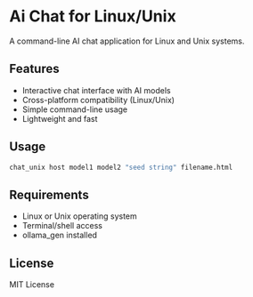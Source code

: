 # Ai Chat for Linux/Unix
A command-line AI chat application for Linux and Unix systems.

## Features

- Interactive chat interface with AI models
- Cross-platform compatibility (Linux/Unix)
- Simple command-line usage
- Lightweight and fast


## Usage

```bash
chat_unix host model1 model2 "seed string" filename.html
```

## Requirements

- Linux or Unix operating system
- Terminal/shell access
- ollama_gen installed

## License

MIT License